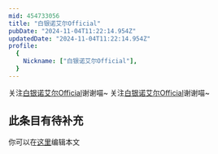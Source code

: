 ```yaml
---
mid: 454733056
title: "白银诺艾尔Official"
pubDate: "2024-11-04T11:22:14.954Z"
updatedDate: "2024-11-04T11:22:14.954Z"
profile:
  {
    Nickname: ["白银诺艾尔Official"],
  }
---
```


关注[白银诺艾尔Official](https://space.bilibili.com/454733056)谢谢喵~ 关注[白银诺艾尔Official](https://space.bilibili.com/454733056)谢谢喵~

## 此条目有待补充
你可以在[这里](https://github.com/Yuhanawa/VTuber.ICU/edit/master/src/content/v/白银诺艾尔Official/index.md)编辑本文
